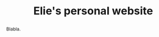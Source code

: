 ---
template: index
title: "Elie's personal website"
creation_date: 29 jul 2001 00:00
update_date: 20 nov 2016 18:01
microdata_type: WebSite
lang: en

permanent_url: ""

authors:
  - Elie, Bursztein

abstract: Blabla.

---